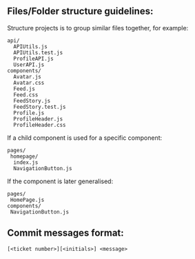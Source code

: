 ## Files/Folder structure guidelines:

Structure projects is to group similar files together, for example:

```
api/
  APIUtils.js
  APIUtils.test.js
  ProfileAPI.js
  UserAPI.js
components/
  Avatar.js
  Avatar.css
  Feed.js
  Feed.css
  FeedStory.js
  FeedStory.test.js
  Profile.js
  ProfileHeader.js
  ProfileHeader.css
```

If a child component is used for a specific component:

```
pages/
 homepage/
  index.js
  NavigationButton.js
```

If the component is later generalised:

```
pages/
 HomePage.js
components/
 NavigationButton.js
```

## Commit messages format:

`[<ticket number>][<initials>] <message>`
